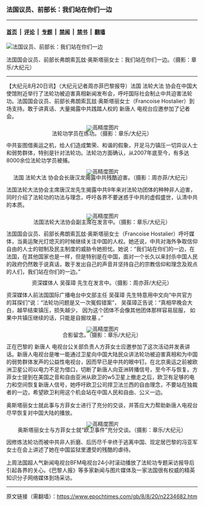 ### 法国议员、前部长：我们站在你们一边

---

#### [首页](../../../..?n2234682) &nbsp;|&nbsp; [评论](../../../../../epoch-comment?n2234682) &nbsp;|&nbsp; [专题](../../../../../epoch-special?n2234682) &nbsp;|&nbsp; [禁闻](../../../../../epoch-news?n2234682) &nbsp;|&nbsp; [禁书](../../../../../books?n2234682) &nbsp;|&nbsp; [翻墙](https://github.com/gfw-breaker/nogfw/blob/master/README.md?n2234682)


<div><img alt="法国议员、前部长：我们站在你们一边" class="attachment-djy_600_400 size-djy_600_400 wp-post-image" src="https://i.epochtimes.com/assets/uploads/2008/08/808192144111963-400x600.jpg"/>
<div class="caption">
 <p>
  法国国会议员、前部长弗朗索瓦玆‧奥斯塔丽女士：我们站在你们一边。（摄影：章乐/大纪元）
 </p>
</div></div><hr/><div class="post_content" id="artbody" itemprop="articleBody">
 <!-- article content begin -->
 <p>
  【大纪元8月20日讯】（大纪元记者周亦菲巴黎报导）法国
  <ok href="https://www.epochtimes.com/gb/tag/%E6%B3%95%E8%BD%AE%E5%A4%A7%E6%B3%95.html">
   法轮大法
  </ok>
  协会在中国大使馆附近举行了法轮功被迫害真相新闻发布会，呼吁国际社会制止中共迫害法轮功。法国国会议员、前部长弗朗索瓦玆‧奥斯塔丽女士（Francoise Hostalier）到场支持。敢于讲真话、大量揭露中共践踏人权的
  <ok href="https://www.epochtimes.com/gb/tag/%E6%96%B0%E5%94%90%E4%BA%BA.html">
   新唐人
  </ok>
  电视台应邀参加了记者会。
 </p>
 <p>
  <!--image v 1.0-->
 </p>
 <div style="line-height: 90%; text-align: center;">
  <ok href=" https://i.epochtimes.com/assets/uploads/2008/08/808192144081963-600x393.jpg" rel="noreferrer noopener" target="_blank">
   <img alt="" class="size-large wp-image-7375169" src="https://i.epochtimes.com/assets/uploads/2008/08/808192144081963-600x393.jpg" title=""/>
  </ok>
  <img alt="高精度图片" border="0" src="//www.epochtimes.com/images/highRes.jpg"/>
  <br/>
  <span class="bn12">
   法轮功学员在炼功。（摄影：章乐/大纪元）
  </span>
 </div>
 <p>
  <!-- -->
 </p>
 <p>
  中共妄图借奥运之机，给人们造成繁荣、和谐的假象，开足马力镇压一切异议人士和弱势群体，特别是针对法轮功。法轮功方面确认，从2007年底至今，有多达8000余位法轮功学员被捕。
 </p>
 <p>
  <!--image v 1.0-->
 </p>
 <div style="line-height: 90%; text-align: center;">
  <ok href=" https://i.epochtimes.com/assets/uploads/2008/08/808192144061963-600x450.jpg" rel="noreferrer noopener" target="_blank">
   <img alt="" class="size-large wp-image-7375170" src="https://i.epochtimes.com/assets/uploads/2008/08/808192144061963-600x450.jpg" title=""/>
  </ok>
  <img alt="高精度图片" border="0" src="//www.epochtimes.com/images/highRes.jpg"/>
  <br/>
  <span class="bn12">
   法国
   <ok href="https://www.epochtimes.com/gb/tag/%E6%B3%95%E8%BD%AE%E5%A4%A7%E6%B3%95.html">
    法轮大法
   </ok>
   协会会长唐汉龙揭露中共残酷迫害。（摄影：周亦菲/大纪元）
  </span>
 </div>
 <p>
  <!-- -->
 </p>
 <p>
  法国法轮大法协会主席唐汉龙先生揭露中共9年来对法轮功团体的种种非人迫害，同时介绍了法轮功的功法与理念，呼吁各界不要迷惑于中共的虚假盛世，认清中共的本质。
 </p>
 <p>
  <!--image v 1.0-->
 </p>
 <div style="line-height: 90%; text-align: center;">
  <ok href=" https://i.epochtimes.com/assets/uploads/2008/08/808192144071963-600x400.jpg" rel="noreferrer noopener" target="_blank">
   <img alt="" class="size-large wp-image-7375171" src="https://i.epochtimes.com/assets/uploads/2008/08/808192144071963-600x400.jpg" title=""/>
  </ok>
  <img alt="高精度图片" border="0" src="//www.epochtimes.com/images/highRes.jpg"/>
  <br/>
  <span class="bn12">
   法国法轮大法协会副主席在发言中。（摄影：章乐/大纪元）
  </span>
 </div>
 <p>
  <!-- -->
 </p>
 <p>
  法国国会议员、前部长弗朗索瓦玆‧奥斯塔丽女士（Francoise Hostalier）呼吁媒体，当奥运聚光灯熄灭的时候继续关注中国的人权。她还说，中共对海外争取信仰自由的人士的钳制及民主制度的威胁令她担忧。她说：“我们站在你们的一边，在法国，在其他国家也是一样，但是特别是在中国，面对一个长久以来封杀中国人民的政府仍然敢于说真话，敢于发出自己的声音并坚持自己的宗教信仰和理念及观点的人们，我们站在你们的一边。”
 </p>
 <p>
  <!--image v 1.0-->
 </p>
 <div style="line-height: 90%; text-align: center;">
  <ok href=" https://i.epochtimes.com/assets/uploads/2008/08/808192144051963-600x445.jpg" rel="noreferrer noopener" target="_blank">
   <img alt="" class="size-large wp-image-7375172" src="https://i.epochtimes.com/assets/uploads/2008/08/808192144051963-600x445.jpg" title=""/>
  </ok>
  <br/>
  <span class="bn12">
   资深媒体人
   <ok href="https://www.epochtimes.com/gb/tag/%E5%90%B4%E8%91%86%E7%92%8B.html">
    吴葆璋
   </ok>
   先生在发言中。（摄影：周亦菲/大纪元）
  </span>
 </div>
 <p>
  <!-- -->
 </p>
 <p>
  资深媒体人前法国国际广播电台中文部主任
  <ok href="https://www.epochtimes.com/gb/tag/%E5%90%B4%E8%91%86%E7%92%8B.html">
   吴葆璋
  </ok>
  先生特意用中文向“中共官方的耳探们”说：“法轮功问题是又一次冤假错案”， 吴葆璋正告说：“真相早晚会大白，越早结束镇压，损失越少， 因为这个团体不会像其他团体那样容易屈服， 如果中共镇压继续的话，只能是自掘坟墓 。”
 </p>
 <p>
  <!--image v 1.0-->
 </p>
 <div style="line-height: 90%; text-align: center;">
  <ok href=" https://i.epochtimes.com/assets/uploads/2008/08/808192144091963-600x400.jpg" rel="noreferrer noopener" target="_blank">
   <img alt="" class="size-large wp-image-7375173" src="https://i.epochtimes.com/assets/uploads/2008/08/808192144091963-600x400.jpg" title=""/>
  </ok>
  <img alt="高精度图片" border="0" src="//www.epochtimes.com/images/highRes.jpg"/>
  <br/>
  <span class="bn12">
   合影留念。（摄影：章乐/大纪元）
  </span>
 </div>
 <p>
  <!-- -->
 </p>
 <p>
  正在巴黎的
  <ok href="https://www.epochtimes.com/gb/tag/%E6%96%B0%E5%94%90%E4%BA%BA.html">
   新唐人
  </ok>
  电视台公关部负责人方菲女士应邀参加了这次活动并发表讲话。新唐人电视台是唯一能通过卫星向中国大陆民众讲法轮功被迫害真相和为中国的弱势群体发声的公益性电视台，因而早已是中共的眼中钉。在北京奥运之前被欧洲卫星公司以电力不足为借口，切断了新唐人向亚洲转播信号，至今不与恢复。方菲女士提到在美国之音和自由亚洲从欧卫的w5卫星上撤走之后，欧卫有足够的电力和空间恢复新唐人信号，她呼吁欧卫公司捍卫法兰西的自由理念，不要站在独裁者的一边，希望欧卫利用这个机会站在中国人民和自由、公义一边。
 </p>
 <p>
  奥斯塔丽女士就此事与方菲女士进行了充分的交谈，并答应大力帮助新唐人电视台尽早恢复对中国大陆的播放。
 </p>
 <p>
  <!--image v 1.0-->
 </p>
 <div style="line-height: 90%; text-align: center;">
  <ok href=" https://i.epochtimes.com/assets/uploads/2008/08/808192144101963-600x400.jpg" rel="noreferrer noopener" target="_blank">
   <img alt="" class="size-large wp-image-7375174" src="https://i.epochtimes.com/assets/uploads/2008/08/808192144101963-600x400.jpg" title=""/>
  </ok>
  <img alt="高精度图片" border="0" src="//www.epochtimes.com/images/highRes.jpg"/>
  <br/>
  <span class="bn12">
   奥斯塔丽女士与方菲女士就“欧卫事件”充分交谈。（摄影：章乐/大纪元）
  </span>
 </div>
 <p>
  <!-- -->
 </p>
 <p>
  因修炼法轮功而被中共非人折磨、后历尽千辛终于逃离中国、现定居巴黎的冯亚军女士在会上讲述了她在中国监狱里遭受的残酷的虐待。
 </p>
 <p>
  上周法国超人气新闻电视台BFM电视台24小时滚动播放了法轮功专题采访报导后引起各界的关心。《巴黎人报》等多家新闻与图片媒体及一家法国很有权威的精英知识分子网络媒体到场采访。
  <font color="#ffffff">
   (http://www.dajiyuan.com)
  </font>
 </p>
 <!-- article content end -->
 <div id="below_article_ad">
 </div>
</div>


---

原文链接（需翻墙）：https://www.epochtimes.com/gb/8/8/20/n2234682.htm
